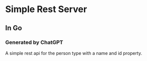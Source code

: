 # Simple Rest Server
## In Go
### Generated by ChatGPT

A simple rest api for the person type with a name and id property.
